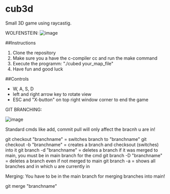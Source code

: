 # cub3d

Small 3D game using raycastig.



WOLFENSTEIN:
![image](https://github.com/SuQuoc/cub3d/assets/116435885/550abaa6-026d-4bd1-bc2e-e87188c6b089)





##Instructions
1. Clone the repository
2. Make sure you a have the c-compiler cc and run the make command
3. Execute the programm: "./cubed your_map_file"
4. Have fun and good luck



##Controls
- W, A, S, D
- left and right arrow key to rotate view
- ESC and "X-button" on top right window corner to end the game



GIT BRANCHING:


![image](https://github.com/SuQuoc/cub3d/assets/116435885/dd7b1e16-1a38-46cd-bb16-ba7cc509d45a)



Standard cmds like add, commit pull will only affect the bracnh u are in!

git checkout "branchname"     = switches branch to "branchname"
git checkout -b "branchname"  = creates a branch and checksout (switches) into it
git branch -d "branchname"    = deletes a branch if it was merged to main, you must be in main branch for the cmd
git branch -D "branchname"    = deletes a branch even if not merged to main
git branch -a                 = shows all branches and in which u are currently in



Merging:
You have to be in the main branch for merging branches into main!

git merge "branchname"

